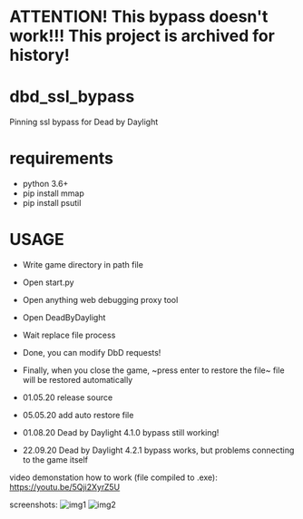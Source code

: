 # ATTENTION! **This bypass doesn't work!!!** This project is archived for history!

# dbd_ssl_bypass
Pinning ssl bypass for Dead by Daylight

# requirements
- python 3.6+
- pip install mmap
- pip install psutil

# USAGE
- Write game directory in path file
- Open start.py
- Open anything web debugging proxy tool
- Open DeadByDaylight
- Wait replace file process
- Done, you can modify DbD requests!
- Finally, when you close the game, ~press enter to restore the file~ file will be restored automatically

- 01.05.20 release source
- 05.05.20 add auto restore file
- 01.08.20 Dead by Daylight 4.1.0 bypass still working!
- 22.09.20 Dead by Daylight 4.2.1 bypass works, but problems connecting to the game itself

video demonstation how to work (file compiled to .exe):
https://youtu.be/5Qji2XyrZ5U

screenshots:
![img1](https://i.imgur.com/GWhMrSK.png "1")
![img2](https://i.imgur.com/Jeabpku.png "2")

